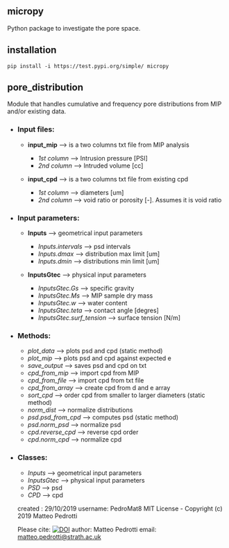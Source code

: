 ##  micropy
Python package to investigate the pore space.

## installation
    pip install -i https://test.pypi.org/simple/ micropy

##  pore_distribution
Module that handles cumulative and frequency pore distributions from MIP and/or
existing data.

* ### Input files:
  * **input_mip** --> is a two columns txt file from MIP analysis
    * _1st column_ --> Intrusion pressure [PSI]
    * _2nd column_ --> Intruded volume [cc]

  * **input_cpd** --> is a two columns txt file from existing cpd
    * _1st column_ --> diameters [um]
    * _2nd column_ --> void ratio or porosity [-]. Assumes it is void ratio

* ### Input parameters:
  * **Inputs** --> geometrical input parameters
    * _Inputs.intervals_ --> psd intervals
    * _Inputs.dmax_ --> distribution max limit [um]
    * _Inputs.dmin_ --> distributions min limit [um]

  * **InputsGtec** --> physical input parameters
    * _InputsGtec.Gs_ --> specific gravity
    * _InputsGtec.Ms_ --> MIP sample dry mass
    * _InputsGtec.w_ --> water content
    * _InputsGtec.teta_ --> contact angle [degres]
    * _InputsGtec.surf_tension_ --> surface tension [N/m]

* ### Methods:
  * _plot_data_ --> plots psd and cpd (static method)
  * _plot_mip_ --> plots psd and cpd against expected e
  * _save_output_ --> saves psd and cpd on txt
  * _cpd_from_mip_ --> import cpd from MIP
  * _cpd_from_file_ --> import cpd from txt file
  * _cpd_from_array_ --> create cpd from d and e array
  * _sort_cpd_ --> order cpd from smaller to larger diameters (static method)
  * _norm_dist_ --> normalize distributions
  * _psd.psd_from_cpd_ --> computes psd (static method)
  * _psd.norm_psd_ --> normalize psd
  * _cpd.reverse_cpd_ --> reverse cpd order
  * _cpd.norm_cpd_ --> normalize cpd

* ### Classes:
  * _Inputs_ --> geometrical input parameters
  * _InputsGtec_ --> physical input parameters
  * _PSD_ --> psd
  * _CPD_ --> cpd


  created : 29/10/2019
  username: PedroMat8
  MIT License - Copyright (c) 2019 Matteo Pedrotti

  Please cite:
  [![DOI](https://www.zenodo.org/badge/218507773.svg)](https://www.zenodo.org/badge/latestdoi/218507773)
  author: Matteo Pedrotti
  email: matteo.pedrotti@strath.ac.uk
